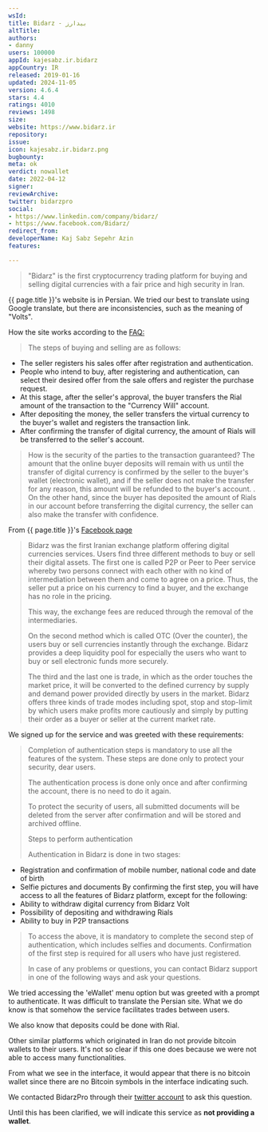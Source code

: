 ```yaml
---
wsId: 
title: Bidarz - بیدارز
altTitle: 
authors:
- danny
users: 100000
appId: kajesabz.ir.bidarz
appCountry: IR
released: 2019-01-16
updated: 2024-11-05
version: 4.6.4
stars: 4.4
ratings: 4010
reviews: 1498
size: 
website: https://www.bidarz.ir
repository: 
issue: 
icon: kajesabz.ir.bidarz.png
bugbounty: 
meta: ok
verdict: nowallet
date: 2022-04-12
signer: 
reviewArchive: 
twitter: bidarzpro
social:
- https://www.linkedin.com/company/bidarz/
- https://www.facebook.com/Bidarz/
redirect_from: 
developerName: Kaj Sabz Sepehr Azin
features: 

---
```


> "Bidarz" is the first cryptocurrency trading platform for buying and selling digital currencies with a fair price and high security in Iran.

{{ page.title }}'s website is in Persian. We tried our best to translate using Google translate, but there are inconsistencies, such as the meaning of "Volts".

How the site works according to the [FAQ:](https://www.bidarz.ir/faq)

> The steps of buying and selling are as follows:
- The seller registers his sales offer after registration and authentication.
- People who intend to buy, after registering and authentication, can select their desired offer from the sale offers and register the purchase request.
- At this stage, after the seller's approval, the buyer transfers the Rial amount of the transaction to the "Currency Will" account.
- After depositing the money, the seller transfers the virtual currency to the buyer's wallet and registers the transaction link.
- After confirming the transfer of digital currency, the amount of Rials will be transferred to the seller's account.
> 
> How is the security of the parties to the transaction guaranteed?
The amount that the online buyer deposits will remain with us until the transfer of digital currency is confirmed by the seller to the buyer's wallet (electronic wallet), and if the seller does not make the transfer for any reason, this amount will be refunded to the buyer's account. . On the other hand, since the buyer has deposited the amount of Rials in our account before transferring the digital currency, the seller can also make the transfer with confidence.

From {{ page.title }}'s [Facebook page](https://www.facebook.com/Bidarz)

> Bidarz was the first Iranian exchange platform offering digital currencies services. Users find three different methods to buy or sell their digital assets. The first one is called P2P or Peer to Peer service whereby two persons connect with each other with no kind of intermediation between them and come to agree on a price. Thus, the seller put a price on his currency to find a buyer, and the exchange has no role in the pricing. 
>
> This way, the exchange fees are reduced through the removal of the intermediaries.
>
> On the second method which is called OTC (Over the counter), the users buy or sell currencies instantly through the exchange. Bidarz provides a deep liquidity pool for especially the users who want to buy or sell electronic funds more securely.
> 
> The third and the last one is trade, in which as the order touches the market price, it will be converted to the defined currency by supply and demand power provided directly by users in the market. Bidarz offers three kinds of trade modes including spot, stop and stop-limit by which users make profits more cautiously and simply by putting their order as a buyer or seller at the current market rate.

We signed up for the service and was greeted with these requirements: 

> Completion of authentication steps is mandatory to use all the features of the system. These steps are done only to protect your security, dear users.
>
> The authentication process is done only once and after confirming the account, there is no need to do it again.
>
> To protect the security of users, all submitted documents will be deleted from the server after confirmation and will be stored and archived offline.
> 
> Steps to perform authentication
>
> Authentication in Bidarz is done in two stages:
* Registration and confirmation of mobile number, national code and date of birth
* Selfie pictures and documents
By confirming the first step, you will have access to all the features of Bidarz platform, except for the following:
* Ability to withdraw digital currency from Bidarz Volt
* Possibility of depositing and withdrawing Rials
* Ability to buy in P2P transactions
> To access the above, it is mandatory to complete the second step of authentication, which includes selfies and documents.
Confirmation of the first step is required for all users who have just registered.
>
> In case of any problems or questions, you can contact Bidarz support in one of the following ways and ask your questions.

We tried accessing the 'eWallet' menu option but was greeted with a prompt to authenticate. It was difficult to translate the Persian site. What we do know is that somehow the service facilitates trades between users. 

We also know that deposits could be done with Rial. 

Other similar platforms which originated in Iran do not provide bitcoin wallets to their users. It's not so clear if this one does because we were not able to access many functionalities. 

From what we see in the interface, it would appear that there is no bitcoin wallet since there are no Bitcoin symbols in the interface indicating such. 

We contacted BidarzPro through their [twitter account](https://twitter.com/BitcoinWalletz/status/1539912957769170944) to ask this question.   

Until this has been clarified, we will indicate this service as **not providing a wallet**. 
